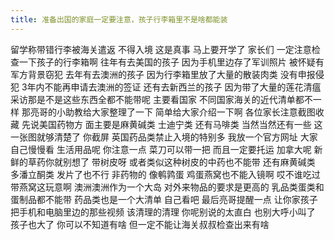 ```yaml
---
title: 准备出国的家庭一定要注意，孩子行李箱里不是啥都能装
---
```

留学称带错行李被海关遣返
不得入境
这是真事
马上要开学了
家长们
一定注意检查一下孩子的行李箱啊
往年有去美国的孩子
因为手机里边存了军训照片
被怀疑有军方背景窃犯
去年有去澳洲的孩子
因为行李箱里放了大量的散装肉类
没有申报侵犯
3年内不能再申请去澳洲的签证
还有去新西兰的孩子
因为带了大量的莲花清瘟
采访那是不是这些东西全都不能带呢
主要看国家
不同国家海关的近代清单都不一样
那亮哥的小助教给大家整理了一下
简单给大家介绍一下啊
各位家长注意截图收藏
先说美国药物方
面主要是麻黄碱类
士迪宁类
还有马啡类
当然当然还有一些
这一张图就够清楚了
你截屏
英国药品类禁止入境的特别多
我放一个官方网址
大家自己慢慢看
生活用品呢
你注意一点
菜刀可以带一把
而且一定要托运
加拿大呢
新鲜的草药你就别想了
带树皮呀
或者类似这种树皮的中药也不能带
还有麻黄碱类
多潘立酮类
发片了也不行
非药物的
像鹌鹑蛋
鸡蛋燕窝也不能入镜啊
哎不谁吃过带燕窝这玩意啊
澳洲澳洲作为一个大岛
对外来物品的要求是更高的
乳品类蛋类和蛋制品都不能带
药品类也是一个大清单
自己看吧
最后亮哥提醒一点
让你家孩子
把手机和电脑里边的那些视频
该清理的清理
你呢别说的太直白
也别大呼小叫了
孩子也大了
你可以不知道有啥
但一定不能让海关叔叔检查出来有啥
